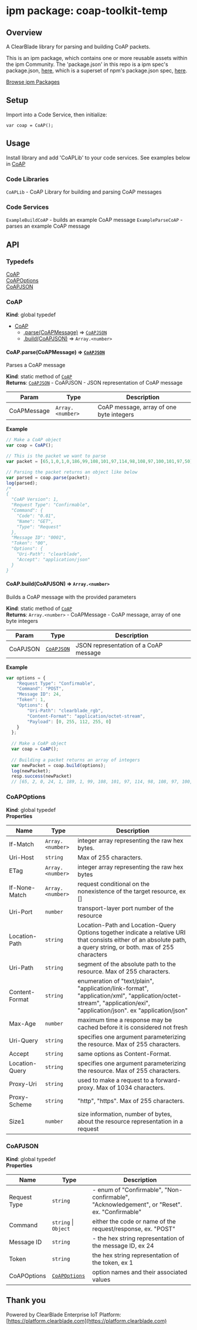 
# ipm package: coap-toolkit-temp

## Overview

A ClearBlade library for parsing and building CoAP packets.

This is an ipm package, which contains one or more reusable assets within the ipm Community. The 'package.json' in this repo is a ipm spec's package.json, [here](https://docs.clearblade.com/v/3/6-ipm/spec), which is a superset of npm's package.json spec, [here](https://docs.npmjs.com/files/package.json).

[Browse ipm Packages](https://ipm.clearblade.com)

## Setup

Import into a Code Service, then initialize:

```
var coap = CoAP();
```

## Usage

Install library and add 'CoAPLib' to your code services. See examples below in <a href="#CoAP">CoAP</a>

### Code Libraries

`CoAPLib` - CoAP Library for building and parsing CoAP messages

### Code Services

`ExampleBuildCoAP` - builds an example CoAP message
`ExampleParseCoAP` - parses an example CoAP message

## API

### Typedefs

<dl>
<dt><a href="#CoAP">CoAP</a></dt>
<dd></dd>
<dt><a href="#CoAPOptions">CoAPOptions</a></dt>
<dd></dd>
<dt><a href="#CoAPJSON">CoAPJSON</a></dt>
<dd></dd>
</dl>

<a name="CoAP"></a>

### CoAP
**Kind**: global typedef  

* [CoAP](#CoAP)
    * [.parse(CoAPMessage)](#CoAP.parse) ⇒ [<code>CoAPJSON</code>](#CoAPJSON)
    * [.build(CoAPJSON)](#CoAP.build) ⇒ <code>Array.&lt;number&gt;</code>

<a name="CoAP.parse"></a>

#### CoAP.parse(CoAPMessage) ⇒ [<code>CoAPJSON</code>](#CoAPJSON)
Parses a CoAP message

**Kind**: static method of [<code>CoAP</code>](#CoAP)  
**Returns**: [<code>CoAPJSON</code>](#CoAPJSON) - CoAPJSON - JSON representation of CoAP message  

| Param | Type | Description |
| --- | --- | --- |
| CoAPMessage | <code>Array.&lt;number&gt;</code> | CoAP message, array of one byte integers |

**Example**  
```js
// Make a CoAP object
var coap = CoAP();

// This is the packet we want to parse
var packet = [65,1,0,1,0,186,99,108,101,97,114,98,108,97,100,101,97,50];

// Parsing the packet returns an object like below
var parsed = coap.parse(packet);
log(parsed);
/*
{
  "CoAP Version": 1,
  "Request Type": "Confirmable",
  "Command": {
    "Code": "0.01",
    "Name": "GET",
    "Type": "Request"
  },
  "Message ID": "0001",
  "Token": "00",
  "Options": {
    "Uri-Path": "clearblade",
    "Accept": "application/json"
  }
}
```
<a name="CoAP.build"></a>

#### CoAP.build(CoAPJSON) ⇒ <code>Array.&lt;number&gt;</code>
Builds a CoAP message with the provided parameters

**Kind**: static method of [<code>CoAP</code>](#CoAP)  
**Returns**: <code>Array.&lt;number&gt;</code> - CoAPMessage - CoAP message, array of one byte integers  

| Param | Type | Description |
| --- | --- | --- |
| CoAPJSON | [<code>CoAPJSON</code>](#CoAPJSON) | JSON representation of a CoAP message |

**Example**  
```js
var options = {
  	"Request Type": "Confirmable",
  	"Command": "POST",
  	"Message ID": 24,
  	"Token": 1,
  	"Options": {
  		"Uri-Path": "clearblade_rgb",
  		"Content-Format": "application/octet-stream",
  		"Payload": [0, 255, 112, 255, 0]
  	}
  };
  
  // Make a CoAP object
  var coap = CoAP();
  
  // Building a packet returns an array of integers
  var newPacket = coap.build(options);
  log(newPacket);
  resp.success(newPacket)
  // [65, 2, 0, 24, 1, 189, 1, 99, 108, 101, 97, 114, 98, 108, 97, 100, 101, 95, 114, 103, 98, 17, 42, 255, 0, 255, 112, 255, 0]
```
<a name="CoAPOptions"></a>

### CoAPOptions
**Kind**: global typedef  
**Properties**

| Name | Type | Description |
| --- | --- | --- |
| If-Match | <code>Array.&lt;number&gt;</code> | integer array representing the raw hex bytes. |
| Uri-Host | <code>string</code> | Max of 255 characters. |
| ETag | <code>Array.&lt;number&gt;</code> | integer array representing the raw hex bytes |
| If-None-Match | <code>Array.&lt;number&gt;</code> | request conditional on the nonexistence of the target resource, ex [] |
| Uri-Port | <code>number</code> | transport-layer port number of the resource |
| Location-Path | <code>string</code> | Location-Path and Location-Query Options together indicate a relative URI that consists either of an absolute path, a query string, or both. max of 255 characters |
| Uri-Path | <code>string</code> | segment of the absolute path to the resource. Max of 255 characters. |
| Content-Format | <code>string</code> | enumeration of "text/plain", "application/link-format", "application/xml", "application/octet-stream", "application/exi", "application/json". ex "application/json" |
| Max-Age | <code>number</code> | maximum time a response may be cached before it is considered not fresh |
| Uri-Query | <code>string</code> | specifies one argument parameterizing the resource. Max of 255 characters. |
| Accept | <code>string</code> | same options as Content-Format. |
| Location-Query | <code>string</code> | specifies one argument parameterizing the resource. Max of 255 characters. |
| Proxy-Uri | <code>string</code> | used to make a request to a forward-proxy. Max of 1034 characters. |
| Proxy-Scheme | <code>string</code> | "http", "https". Max of 255 characters. |
| Size1 | <code>number</code> | size information, number of bytes, about the resource representation in a request |

<a name="CoAPJSON"></a>

### CoAPJSON
**Kind**: global typedef  
**Properties**

| Name | Type | Description |
| --- | --- | --- |
| Request Type | <code>string</code> | - enum of "Confirmable", "Non-confirmable", "Acknowledgement", or "Reset". ex. "Confirmable" |
| Command | <code>string</code> \| <code>Object</code> | either the code or name of the request/response, ex. "POST" |
| Message ID | <code>string</code> | - the hex string representation of the message ID, ex 24 |
| Token | <code>string</code> | the hex string representation of the token, ex 1 |
| CoAPOptions | [<code>CoAPOptions</code>](#CoAPOptions) | option names and their associated values |


## Thank you

Powered by ClearBlade Enterprise IoT Platform: [https://platform.clearblade.com](https://platform.clearblade.com)
